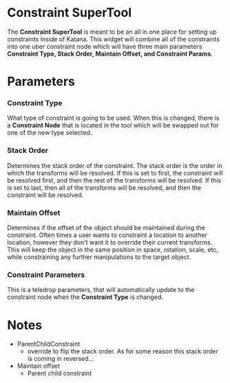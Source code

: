 # Constraint SuperTool
The **Constraint SuperTool** is meant to be an all in one place for setting up constraints
inside of Katana.  This widget will combine all of the constraints into one uber constraint
node which will have three main parameters **Constraint Type, Stack Order, Maintain Offset,
and Constraint Params**.

# Parameters
### Constraint Type
What type of constraint is going to be used.  When this is changed, there is a **Constraint Node**
that is located in the tool which will be swapped out for one of the new type selected.

### Stack Order
Determines the stack order of the constraint.  The stack order is the order in which the 
transforms will be resolved.  If this is set to first, the constraint will be resolved
first, and then the rest of the transforms will be resolved.  If this is set to last, then
all of the transforms will be resolved, and then the constraint will be resolved.

### Maintain Offset
Determines if the offset of the object should be maintained during the constraint.  Often
times a user wants to constraint a location to another location, however they don't want it
to override their current transforms.  This will keep the object in the same position in space,
rotation, scale, etc, while constraining any further manipulations to the target object.

### Constraint Parameters
This is a teledrop parameters, that will automatically update to the constraint node when
the **Constraint Type** is changed.

# Notes
* ParentChildConstraint
  * override to flip the stack order.  As for some reason this stack order is coming in reversed...
* Maintain offset
  * Parent child constraint
